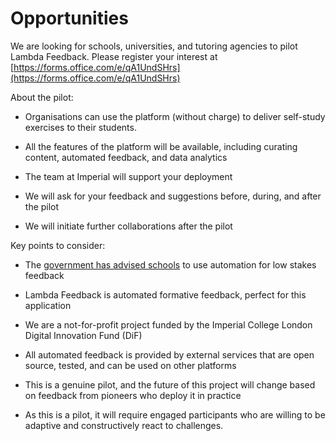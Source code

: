 # Opportunities

We are looking for schools, universities, and tutoring agencies to pilot Lambda Feedback. Please register your interest at [https://forms.office.com/e/qA1UndSHrs](https://forms.office.com/e/qA1UndSHrs)

About the pilot:

- Organisations can use the platform (without charge) to deliver self-study exercises to their students.

- All the features of the platform will be available, including curating content, automated feedback, and data analytics

- The team at Imperial will support your deployment

- We will ask for your feedback and suggestions before, during, and after the pilot

- We will initiate further collaborations after the pilot

Key points to consider:

- The [government has advised schools](https://www.bbc.co.uk/news/articles/c1kvyj7dkp0o) to use automation for low stakes feedback

- Lambda Feedback is automated formative feedback, perfect for this application

- We are a not-for-profit project funded by the Imperial College London Digital Innovation Fund (DiF)

- All automated feedback is provided by external services that are open source, tested, and can be used on other platforms

- This is a genuine pilot, and the future of this project will change based on feedback from pioneers who deploy it in practice

- As this is a pilot, it will require engaged participants who are willing to be adaptive and constructively react to challenges.



